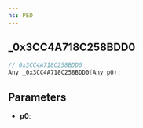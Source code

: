 ```yaml
---
ns: PED
---
```

## _0x3CC4A718C258BDD0

```c
// 0x3CC4A718C258BDD0
Any _0x3CC4A718C258BDD0(Any p0);
```

## Parameters
* **p0**:
